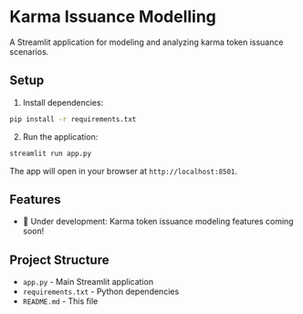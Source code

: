 # Karma Issuance Modelling

A Streamlit application for modeling and analyzing karma token issuance scenarios.

## Setup

1. Install dependencies:
```bash
pip install -r requirements.txt
```

2. Run the application:
```bash
streamlit run app.py
```

The app will open in your browser at `http://localhost:8501`.

## Features

- 🚧 Under development: Karma token issuance modeling features coming soon!

## Project Structure

- `app.py` - Main Streamlit application
- `requirements.txt` - Python dependencies
- `README.md` - This file
